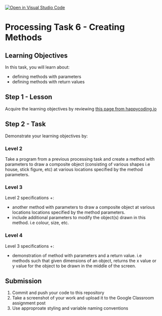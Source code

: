 [![Open in Visual Studio Code](https://classroom.github.com/assets/open-in-vscode-718a45dd9cf7e7f842a935f5ebbe5719a5e09af4491e668f4dbf3b35d5cca122.svg)](https://classroom.github.com/online_ide?assignment_repo_id=14731772&assignment_repo_type=AssignmentRepo)
# Processing Task 6 - Creating Methods

## Learning Objectives
In this task, you will learn about:
* defining methods with parameters
* defining methods with return values



## Step 1 - Lesson
Acquire the learning objectives by reviewing [this page from happycoding.io](https://happycoding.io/tutorials/processing/creating-functions)

## Step 2 - Task
Demonstrate your learning objectives by:

### Level 2
Take a program from a previous processing task and create a method with parameters to draw a composite object (consisting of various shapes i.e house, stick figure, etc) at various locations specified by the method parameters.

### Level 3
Level 2 specifications +:
* another method with parameters to draw a composite object at various locations locations specified by the method parameters.
* include additional parameters to modify the object(s) drawn in this method. i.e colour, size, etc.

### Level 4
Level 3 specifications +:
* demonstration of method with parameters and a return value.  i.e methods such that given dimensions of an object, returns the x value  or y value for the object to be drawn in the middle of the screen.



## Submission
1. Commit and push your code to this repository
2. Take a screenshot of your work and upload it to the Google Classroom assignment post
3. Use approproate styling and variable naming conventions
